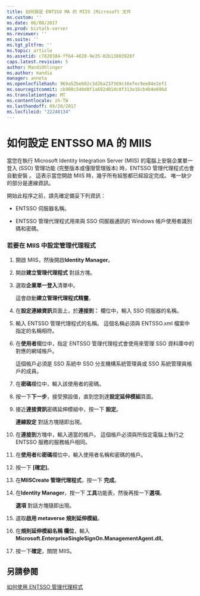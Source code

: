 ```yaml
---
title: 如何設定 ENTSSO MA 的 MIIS |Microsoft 文件
ms.custom: ''
ms.date: 06/08/2017
ms.prod: biztalk-server
ms.reviewer: ''
ms.suite: ''
ms.tgt_pltfrm: ''
ms.topic: article
ms.assetid: c7820384-ff64-4628-9e35-02b13803928f
caps.latest.revision: 5
author: MandiOhlinger
ms.author: mandia
manager: anneta
ms.openlocfilehash: 969a52beb02c3d2ba237369c16efec9ee84e2ef1
ms.sourcegitcommit: cb908c540d8f1a692d01dc8f313e16cb4b4e696d
ms.translationtype: MT
ms.contentlocale: zh-TW
ms.lasthandoff: 09/20/2017
ms.locfileid: "22248134"
---
```

# <a name="how-to-configure-miis-for-entsso-ma"></a>如何設定 ENTSSO MA 的 MIIS
當您在執行 Microsoft Identity Integration Server (MIIS) 的電腦上安裝企業單一登入 (SSO) 管理功能 (完整版本或僅限管理版本) 時，ENTSSO 管理代理程式也會自動安裝 。 這表示當您開啟 MIIS 時，幾乎所有組態都已經設定完成。 唯一缺少的部分是連線資訊。  
  
 開始此程序之前，請先確定備妥下列資訊：  
  
-   ENTSSO 伺服器名稱。  
  
-   ENTSSO 管理代理程式用來與 SSO 伺服器通訊的 Windows 帳戶使用者識別碼和密碼。  
  
### <a name="to-configure-the-management-agent-within-miis"></a>若要在 MIIS 中設定管理代理程式  
  
1.  開啟 MIIS，然後開啟**Identity Manager**。  
  
2.  開啟**建立管理代理程式** 對話方塊。  
  
3.  選取**企業單一登入**清單中。  
  
     這會啟動**建立管理代理程式精靈**。  
  
4.  在**設定連線資訊**頁面上，於**連接到：** 欄位中，輸入 SSO 伺服器的名稱。  
  
5.  輸入 ENTSSO 管理代理程式的名稱。 這個名稱必須與 ENTSSO.xml 檔案中指定的名稱相符。  
  
6.  在**使用者**欄位中，指定 ENTSSO 管理代理程式會使用來管理 SSO 資料庫中的對應的網域帳戶。  
  
     這個帳戶必須是 SSO 系統中 SSO 分支機構系統管理員或 SSO 系統管理員帳戶的成員。  
  
7.  在**密碼**欄位中，輸入該使用者的密碼。  
  
8.  按一下**下一步**，接受預設值，直到您到達**設定延伸模組**頁面。  
  
9. 接近**連接資訊**密碼延伸模組中，按一下 **設定**。  
  
     **連線設定** 對話方塊隨即出現。  
  
10. 在**連接到**方塊中，輸入適當的帳戶。 這個帳戶必須與所指定電腦上執行之 ENTSSO 服務的服務帳戶相同。  
  
11. 在**使用者**和**密碼**欄位中，輸入使用者名稱和密碼的帳戶。  
  
12. 按一下 **[確定]**。  
  
13. 在**MIISCreate 管理代理程式**，按一下 **完成**。  
  
14. 在**Identity Manager**，按一下 **工具**功能表，然後再按一下**選項**。  
  
     **選項** 對話方塊隨即出現。  
  
15. 選取**啟用 metaverse 規則延伸模組**。  
  
16. 在**規則延伸模組名稱 欄位**，輸入**Microsoft.EnterpriseSingleSignOn.ManagementAgent.dll**。  
  
17. 按一下**確定**，關閉 MIIS。  
  
## <a name="see-also"></a>另請參閱  
 [如何使用 ENTSSO 管理代理程式](../core/how-to-use-the-entsso-management-agent.md)